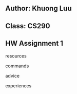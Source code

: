 ## Author: Khuong Luu
## Class: CS290
## HW Assignment 1

resources

commands

advice

experiences




